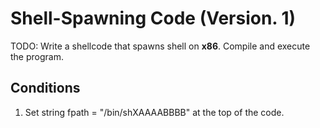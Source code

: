 # Shell-Spawning Code (Version. 1)

TODO: Write a shellcode that spawns shell on **x86**. Compile and execute the program.

## Conditions
1. Set string fpath = "/bin/shXAAAABBBB" at the top of the code.
